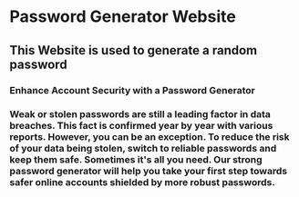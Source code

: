 # Password Generator Website
## This Website is used to generate a random password
### Enhance Account Security with a Password Generator
### Weak or stolen passwords are still a leading factor in data breaches. This fact is confirmed year by year with various reports. However, you can be an exception. To reduce the risk of your data being stolen, switch to reliable passwords and keep them safe. Sometimes it's all you need. Our strong password generator will help you take your first step towards safer online accounts shielded by more robust passwords.
